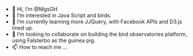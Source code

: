 - 👋 Hi, I’m @MgsGH
- 👀 I’m interested in Java Script and birds.
- 🌱 I’m currently learning more JJQuery, with Facebook APIs and D3.js lined up.
- 💞️ I’m looking to collaborate on building the bird observatories platform, using Falsterbo as the guinea pig.
- 📫 How to reach me ...

<!---
MgsGH/MgsGH is a ✨ special ✨ repository because its `README.md` (this file) appears on your GitHub profile.
You can click the Preview link to take a look at your changes.
--->
